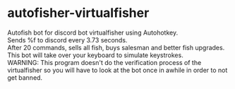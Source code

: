 # autofisher-virtualfisher
Autofish bot for discord bot virtualfisher using Autohotkey.  
Sends %f to discord every 3.73 seconds.  
After 20 commands, sells all fish, buys salesman and better fish upgrades.  
This bot will take over your keyboard to simulate keystrokes.  
WARNING: This program doesn't do the verification process of the virtualfisher so you will have to look at the bot once in awhile in order to not get banned.

